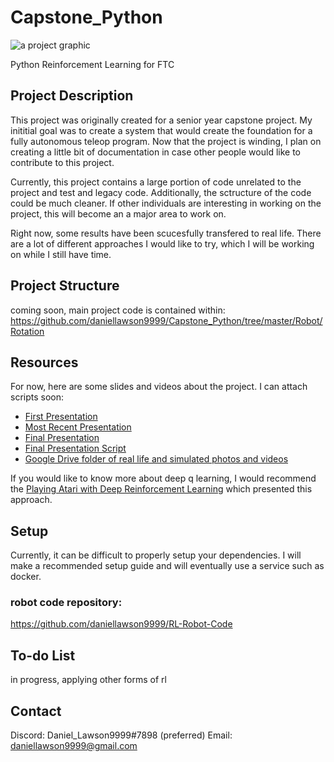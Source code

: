 # Capstone_Python
![a project graphic](https://res.cloudinary.com/dpanlycrj/image/upload/v1556238157/Copy_of_visual_rf4hqc.png)

Python Reinforcement Learning for FTC

## Project Description

This project was originally created for a senior year capstone project. My inititial goal was to create a system that would create the foundation for a fully autonomous teleop program. Now that the project is winding, I plan on creating a little bit of documentation in case other people would like to contribute to this project. 

Currently, this project contains a large portion of code unrelated to the project and test and legacy code. Additionally, the sctructure of the code could be much cleaner. If other individuals are interesting in working on the project, this will become an a major area to work on. 

Right now, some results have been scucesfully transfered to real life. There are a lot of different approaches I would like to try, which I will be working on while I still have time. 


## Project Structure 
coming soon, main project code is contained within: https://github.com/daniellawson9999/Capstone_Python/tree/master/Robot/Rotation

## Resources

For now, here are some slides and videos about the project. I can attach scripts soon:

* [First Presentation](https://drive.google.com/open?id=1XcURH9AAJknkbxcPnv8Txodlpo6b9Jzu)
* [Most Recent Presentation](https://drive.google.com/open?id=1J4Uh5nRSOMGiJ5obVCKwYNi3b4-Cobms)
* [Final Presentation](https://drive.google.com/file/d/1aDaDzX2CszAm8dJNNlae2QLGeEyzgKza/view?usp=sharing)
* [Final Presentation Script](https://drive.google.com/open?id=1Bq-ELTKPgTIAyaEwiDUgwDpyd1QiJiBh)
* [Google Drive folder of real life and simulated photos and videos](https://drive.google.com/open?id=1ko3aLJ-0wM7GeuNC-15_1sUnDqcl2LVh)

If you would like to know more about deep q learning, I would recommend the [Playing Atari with Deep Reinforcement Learning](https://www.cs.toronto.edu/~vmnih/docs/dqn.pdf) which presented this approach. 
## Setup
Currently, it can be difficult to properly setup your dependencies. I will make a recommended setup guide and will eventually use a service such as docker. 

### robot code repository:
https://github.com/daniellawson9999/RL-Robot-Code


## To-do List
in progress, applying other forms of rl

## Contact 
Discord: Daniel_Lawson9999#7898 (preferred)
Email: daniellawson9999@gmail.com
